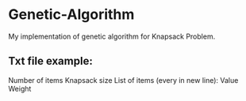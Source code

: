 # Genetic-Algorithm
My implementation of genetic algorithm for Knapsack Problem.

## Txt file example:

Number of items
Knapsack size
List of items (every in new line):
Value Weight
